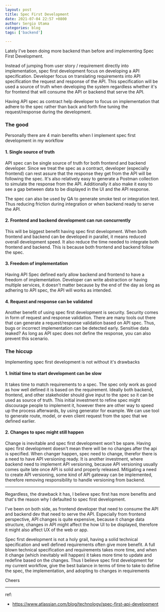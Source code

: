 ```yaml
---
layout: post
title: Spec First Development
date: 2021-07-04 22:57 +0800
author: Sergio Utama
categories: blog
tags: ['backend']

---
```

Lately I've been doing more backend than before and implementing Spec First Development.

Instead of jumping from user story / requirement directly into implementation, spec first development focus on developing a API specification. Developer focus on translating requirements into API specification the request and response of the API. This specification will be used a source of truth when developing the system regardless whether it's for frontend that will consume the API or backend that serve the API. 

Having API spec as contract help developer to focus on implementation that adhere to the spec rather than back and forth fine tuning the request/response during the development.

### The good

Personally there are 4 main benefits when I implement spec first development in my workflow

#### 1. Single source of truth

API spec can be single source of truth for both frontend and backend developer. Since we treat the spec as a contract, developer (especially frontend) can rest assure that the response they get from the API will be following the spec. It's also relatively easy to generate a Postman collection to simulate the response from the API. Additionally it also make it easy to see a gap between data to be displayed in the UI and the API response. 

The spec can also be used by QA to generate smoke test or integration test. Thus reducing friction during integration or when backend ready to serve the API.


#### 2. Frontend and backend development can run concurrently

This will be biggest benefit having spec first development. When both frontend and backend can be developed in parallel, it means reduced overall development speed. It also reduce the time needed to integrate both frontend and backend. This is because both frontend and backend follow the spec.

#### 3. Freedom of implementation

Having API Spec defined early allow backend and frontend to have a freedom of implementation. Developer can write abstraction or having multiple services, it doesn't matter because by the end of the day as long as adhering to API spec, the API will works as intended.

#### 4. Request and response can be validated

Another benefit of using spec first development is security. Security comes in form of request and response validation. There are many tools out there that can generate a request/response validation based on API spec. Thus, bugs or incorrect implementation can be detected early. Sensitive data leaked? As long as API spec does not define the response, you can also prevent this scenario.


### The hiccup

Implementing spec first development is not without it's drawbacks

#### 1. Initial time to start development can be slow

It takes time to match requirements to a spec. The spec only work as good as how well defined it is based on the requirement. Ideally both backend, frontend, and other stakeholder should give input to the spec so it can be used as source of truth. This initial investment to refine spec might discourage people to implement it, however there are other way to speed up the process afterwards, by using generator for example. We can use tool to generate route, model, or even client request from the spec that we defined earlier. 

  
#### 2. Changes to spec might still happen

Change is inevitable and spec first development won't be spare. Having spec first development doesn't mean there will be no changes after the api is specified. When changer happen, spec need to change, therefor there is a need to have API versioning ready. It is another investment, where backend need to implement API versioning, because API versioning usually comes quite late once API is solid and properly released. Mitigating a need to create API versioning, some kind of API gateway can be implemented, therefore removing responsibility to handle versioning from backend.

---

Regardless, the drawback it has, I believe spec first has more benefits and that's the reason why I defaulted to spec first development.

I've been on both side, as frontend developer that need to consume the API and backend dev that need to serve the API. Especially from frontend perspective, API changes is quite expensive, because it change data structure, changes in API might affect the how UI to be displayed, therefore it might also affect UX of the web or app.

Spec first development is not a holy grail, having a solid technical specification and well defined requirements often give more benefit. A full blown technical specification and requirements takes more time, and when it change (which inevitably will happen) it takes more time to update and redefine based on the changes. Thus I believe spec first development for my current workflow, give the best balance in terms of time to take to define the spec, the implementation, and adopting to changes in requirements 


Cheers


---

ref: 
- https://www.atlassian.com/blog/technology/spec-first-api-development
